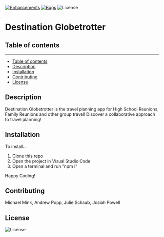 [![Enhancements](https://img.shields.io/github/issues/JoePall/destination-globetrotter/enhancement.svg)](https://github.com/JoePall/destination-globetrotter/issues?q=is%3Aopen+is%3Aissue+label%3Aenhancement+sort%3Areactions-%2B1-desc)
[![Bugs](https://img.shields.io/github/issues/JoePall/destination-globetrotter/bug.svg)](https://github.com/JoePall/destination-globetrotter/issues?utf8=✓&q=is%3Aissue+is%3Aopen+label%3Abug)
![License](https://img.shields.io/badge/License-MIT%20License-green?style=flat-square.svg)

# Destination Globetrotter

## Table of contents
<hr>

<!--ts-->
* [Table of contents](#table-of-contents)
* [Description](#description)
* [Installation](#installation)
* [Contributing](#contributing)
* [License](#license)
<!--te-->

## Description

<p>Destination Globetrotter is the travel planning app for High School Reunions, Family Reunions and other group travel! Discover a collaborative approach to travel planning! </p>

## Installation

<p>To install...

1. Clone this repo 
2. Open the project in Visual Studio Code
3. Open a terminal and run "npm i"

Happy Coding!</p>

## Contributing

<p>Michael Mink, Andrew Popp, Julie Schaub, Josiah Powell</p>

## License

![License](https://img.shields.io/badge/License-MIT%20License-blue?style=flat-square.svg)

<!-- MOVE TO MONDAY? -->
<!-- ![Deliverables 1](https://user-images.githubusercontent.com/64329660/97382628-c343de80-1899-11eb-853a-d33e5bf89ef2.PNG)
![Project 3 Requirements](https://user-images.githubusercontent.com/64329660/97382634-c63ecf00-1899-11eb-803b-cb95f979a4d6.PNG)
![More Project Requirements](https://user-images.githubusercontent.com/64329660/97382652-cd65dd00-1899-11eb-9a21-b966eb1fdbbd.PNG) -->
